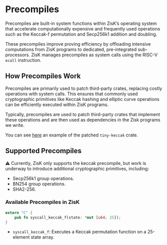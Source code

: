 # Precompiles

Precompiles are built-in system functions within ZisK’s operating system that accelerate computationally expensive and frequently used operations such as the Keccak-f permutation and Secp256k1 addition and doubling. 

These precompiles improve proving efficiency by offloading intensive computations from ZisK programs to dedicated, pre-integrated sub-processors. ZisK manages precompiles as system calls using the RISC-V `ecall` instruction.

## How Precompiles Work

Precompiles are primarily used to patch third-party crates, replacing costly operations with system calls. This ensures that commonly used cryptographic primitives like Keccak hashing and elliptic curve operations can be efficiently executed within ZisK programs.

Typically, precompiles are used to patch third-party crates that implement these operations and are then used as dependencies in the Zisk programs we write.

You can see [here](https://github.com/0xPolygonHermez/zisk-patch-tiny-keccak/tree/zisk) an example of the patched `tiny-keccak` crate.

## Supported Precompiles

⚠️ Currently, ZisK only supports the keccak precompile, but work is underway to introduce additional cryptographic primitives, including:
- Secp256k1 group operations.
- BN254 group operations.
- SHA2-256.

### Available Precompiles in ZisK

```rust
extern "C" {
    pub fn syscall_keccak_f(state: *mut [u64; 25]);
}
```
- `syscall_keccak_f`: Executes a Keccak permutation function on a 25-element state array.